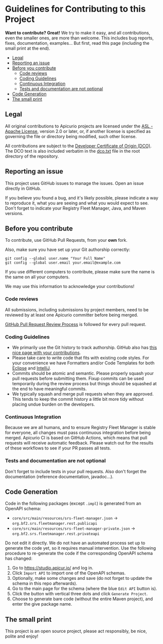 # Guidelines for Contributing to this Project

**Want to contribute? Great!** 
We try to make it easy, and all contributions, even the smaller ones, are more than welcome.
This includes bug reports, fixes, documentation, examples... 
But first, read this page (including the small print at the end).

* [Legal](#legal)
* [Reporting an issue](#reporting-an-issue)
* [Before you contribute](#before-you-contribute)
  + [Code reviews](#code-reviews)
  + [Coding Guidelines](#coding-guidelines)
  + [Continuous Integration](#continuous-integration)
  + [Tests and documentation are not optional](#tests-and-documentation-are-not-optional)
* [Code Generation](#code-generation)
* [The small print](#the-small-print)


## Legal

All original contributions to Apicurio projects are licensed under the
[ASL - Apache License](https://www.apache.org/licenses/LICENSE-2.0),
version 2.0 or later, or, if another license is specified as governing the file or directory being
modified, such other license.

All contributions are subject to the [Developer Certificate of Origin (DCO)](https://developercertificate.org/).
The DCO text is also included verbatim in the [dco.txt](dco.txt) file in the root directory of the repository.

## Reporting an issue

This project uses GitHub issues to manage the issues. Open an issue directly in GitHub.

If you believe you found a bug, and it's likely possible, please indicate a way to reproduce it, what you are seeing and what you would expect to see.
Don't forget to indicate your Registry Fleet Manager, Java, and Maven versions.

## Before you contribute

To contribute, use GitHub Pull Requests, from your **own** fork.

Also, make sure you have set up your Git authorship correctly:

```
git config --global user.name "Your Full Name"
git config --global user.email your.email@example.com
```

If you use different computers to contribute, please make sure the name is the same on all your computers.

We may use this information to acknowledge your contributions!

### Code reviews

All submissions, including submissions by project members, need to be reviewed by at least one Apicurio committer before being merged.

[GitHub Pull Request Review Process](https://docs.github.com/en/pull-requests/collaborating-with-pull-requests/reviewing-changes-in-pull-requests/about-pull-request-reviews) is followed for every pull request.

### Coding Guidelines

 * We primarily use the Git history to track authorship. GitHub also has [this nice page with your contributions](https://github.com/quarkusio/quarkus/graphs/contributors).
 * Please take care to write code that fits with existing code styles.  For your convenience we have Formatters and/or Code Templates for both [Eclipse](https://github.com/Apicurio/apicurio-configs/tree/main/eclipse) and [IntelliJ](https://github.com/Apicurio/apicurio-configs/tree/main/intellij).
 * Commits should be atomic and semantic. Please properly squash your pull requests before submitting them. Fixup commits can be used temporarily during the review process but things should be squashed at the end to have meaningful commits.
 * We typically squash and merge pull requests when they are approved.  This tends to keep the commit history a little bit more tidy without placing undue burden on the developers.

### Continuous Integration

Because we are all humans, and to ensure Registry Fleet Manager is stable for everyone, all changes must pass continuous integration before being merged. Apicurio CI is based on GitHub Actions, which means that pull requests will receive automatic feedback.  Please watch out for the results of these workflows to see if your PR passes all tests.

### Tests and documentation are not optional

Don't forget to include tests in your pull requests. 
Also don't forget the documentation (reference documentation, javadoc...).

## Code Generation

Code in the following packages (except `.impl`) is generated from an OpenAPI schema:

- `core/src/main/resources/srs-fleet-manager.json` -> `org.bf2.srs.fleetmanager.rest.publicapi`
- `core/src/main/resources/srs-fleet-manager-private.json` -> `org.bf2.srs.fleetmanager.rest.privateapi`

Do not edit it directly. We do not have an automated process set up to generate the code yet, so it requires manual intervention.
Use the following procedure to re-generate the code if the corresponding OpenAPI schema has changed:

1. Go to https://studio.apicur.io/ and log in.
1. Click `Import API` to import one of the OpenAPI schemas.
1. Optionally, make some changes and save (do not forget to update the schema in this repo afterwards).
1. Go to the main page for the schema (where the blue `Edit API` button is).
1. Click the button with vertical three dots and click `Generate Project`.
1. Choose to generate bare code (without the entire Maven project),
   and enter the give package name.

## The small print

This project is an open source project, please act responsibly, be nice, polite and enjoy!
